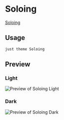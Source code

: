 # Soloing

[Soloing](https://github.com/isax785)

## Usage

```bash
just theme Soloing
```

## Preview

### Light

![Preview of Soloing Light](preview-light.png)

### Dark

![Preview of Soloing Dark](preview-dark.png)
